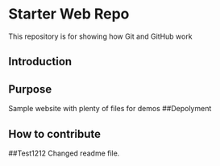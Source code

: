 # Starter Web Repo

This repository is for showing how Git and GitHub work
## Introduction

## Purpose

Sample website with plenty of files for demos
##Depolyment

## How to contribute

##Test1212
Changed  readme file.
